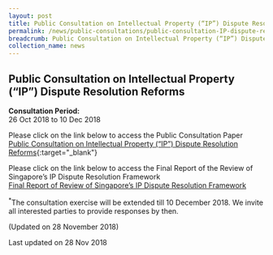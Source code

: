 ```yaml
---
layout: post
title: Public Consultation on Intellectual Property (“IP”) Dispute Resolution Reforms
permalink: /news/public-consultations/public-consultation-IP-dispute-resolution-reforms/
breadcrumb: Public Consultation on Intellectual Property (“IP”) Dispute Resolution Reforms
collection_name: news
---
```


Public Consultation on Intellectual Property (“IP”) Dispute Resolution Reforms
---

**Consultation Period:**<br>
26 Oct 2018 to 10 Dec 2018

Please click on the link below to access the Public Consultation Paper<br>
[Public Consultation on Intellectual Property (“IP”) Dispute Resolution Reforms](/files/Annex_A_IPDR_Public_Consultation_Paper.pdf/){:target="_blank"}

Please click on the link below to access the Final Report of the Review of Singapore’s IP Dispute Resolution Framework<br>
[Final Report of Review of Singapore’s IP Dispute Resolution Framework](/files/Annex_B_IPDR_Final_Report.pdf/)

<sup>*</sup>The consultation exercise will be extended till 10 December 2018. We invite all interested parties to provide responses by then.

(Updated on 28 November 2018)

<p class="right-side-updated">Last updated on 28 Nov 2018</p>
